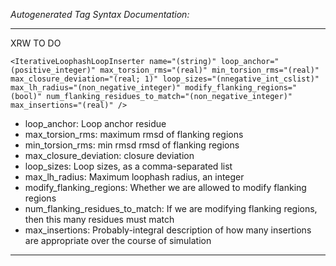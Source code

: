_Autogenerated Tag Syntax Documentation:_

---
XRW TO DO

```
<IterativeLoophashLoopInserter name="(string)" loop_anchor="(positive_integer)" max_torsion_rms="(real)" min_torsion_rms="(real)" max_closure_deviation="(real; 1)" loop_sizes="(nnegative_int_cslist)" max_lh_radius="(non_negative_integer)" modify_flanking_regions="(bool)" num_flanking_residues_to_match="(non_negative_integer)" max_insertions="(real)" />
```

-   loop_anchor: Loop anchor residue
-   max_torsion_rms: maximum rmsd of flanking regions
-   min_torsion_rms: min rmsd rmsd of flanking regions
-   max_closure_deviation: closure deviation
-   loop_sizes: Loop sizes, as a comma-separated list
-   max_lh_radius: Maximum loophash radius, an integer
-   modify_flanking_regions: Whether we are allowed to modify flanking regions
-   num_flanking_residues_to_match: If we are modifying flanking regions, then this many residues must match
-   max_insertions: Probably-integral description of how many insertions are appropriate over the course of simulation

---
